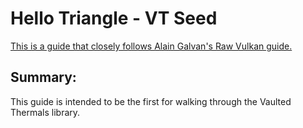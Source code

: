 # Hello Triangle - VT Seed

[This is a guide that closely follows Alain Galvan's Raw Vulkan guide.](https://alain.xyz/blog/raw-vulkan)

## Summary:

This guide is intended to be the first for walking through the Vaulted Thermals library.